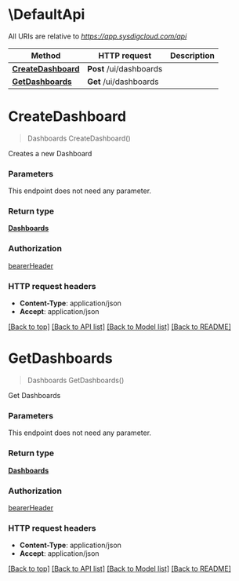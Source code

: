 # \DefaultApi

All URIs are relative to *https://app.sysdigcloud.com/api*

Method | HTTP request | Description
------------- | ------------- | -------------
[**CreateDashboard**](DefaultApi.md#CreateDashboard) | **Post** /ui/dashboards | 
[**GetDashboards**](DefaultApi.md#GetDashboards) | **Get** /ui/dashboards | 


# **CreateDashboard**
> Dashboards CreateDashboard()



Creates a new Dashboard


### Parameters
This endpoint does not need any parameter.

### Return type

[**Dashboards**](Dashboards.md)

### Authorization

[bearerHeader](../README.md#bearerHeader)

### HTTP request headers

 - **Content-Type**: application/json
 - **Accept**: application/json

[[Back to top]](#) [[Back to API list]](../README.md#documentation-for-api-endpoints) [[Back to Model list]](../README.md#documentation-for-models) [[Back to README]](../README.md)

# **GetDashboards**
> Dashboards GetDashboards()



Get Dashboards


### Parameters
This endpoint does not need any parameter.

### Return type

[**Dashboards**](Dashboards.md)

### Authorization

[bearerHeader](../README.md#bearerHeader)

### HTTP request headers

 - **Content-Type**: application/json
 - **Accept**: application/json

[[Back to top]](#) [[Back to API list]](../README.md#documentation-for-api-endpoints) [[Back to Model list]](../README.md#documentation-for-models) [[Back to README]](../README.md)

